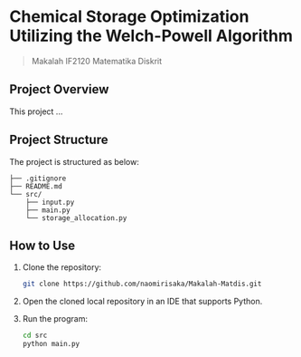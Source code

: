 # Chemical Storage Optimization Utilizing the Welch-Powell Algorithm
> Makalah IF2120 Matematika Diskrit
## Project Overview
This project ...
## Project Structure
The project is structured as below:
```
├── .gitignore
├── README.md
└── src/
    ├── input.py
    ├── main.py
    └── storage_allocation.py
```

## How to Use
1. Clone the repository: 
   ```sh
   git clone https://github.com/naomirisaka/Makalah-Matdis.git

2. Open the cloned local repository in an IDE that supports Python.

3. Run the program:
   ```sh
   cd src
   python main.py
